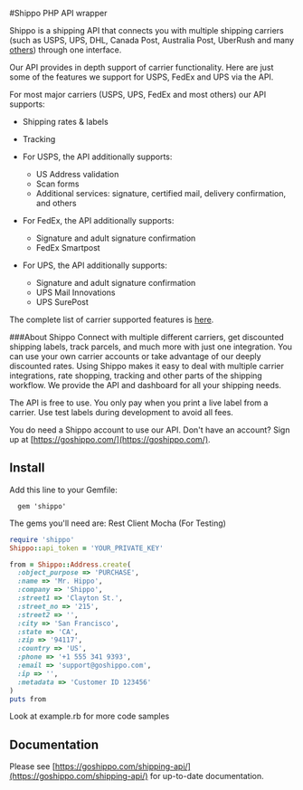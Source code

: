 #Shippo PHP API wrapper

Shippo is a shipping API that connects you with multiple shipping carriers (such as USPS, UPS, DHL, Canada Post, Australia Post, UberRush and many [others](https://goshippo.com/shipping-carriers/)) through one interface.

Our API provides in depth support of carrier functionality. Here are just some of the features we support for USPS, FedEx and UPS via the API.

For most major carriers (USPS, UPS, FedEx and most others) our API supports:

* Shipping rates & labels
* Tracking
	
* For USPS, the API additionally supports:
	* US Address validation
	* Scan forms
	* Additional services: signature, certified mail, delivery confirmation, and others

* For FedEx, the API additionally supports:
	* Signature and adult signature confirmation
	* FedEx Smartpost

* For UPS, the API additionally supports:
	* Signature and adult signature confirmation
	* UPS Mail Innovations
	* UPS SurePost

The complete list of carrier supported features is [here](https://goshippo.com/shipping-api/carriers).

###About Shippo
Connect with multiple different carriers, get discounted shipping labels, track parcels, and much more with just one integration. You can use your own carrier accounts or take advantage of our deeply discounted rates. Using Shippo makes it easy to deal with multiple carrier integrations,  rate shopping, tracking and other parts of the shipping workflow. We provide the API and dashboard for all your shipping needs.

The API is free to use. You only pay when you print a live label from a carrier.  Use test labels during development to avoid all fees.

You do need a Shippo account to use our API. Don't have an account? Sign up at [https://goshippo.com/](https://goshippo.com/).

Install
-------

Add this line to your Gemfile:

```
  gem 'shippo'
```

The gems you'll need are:
    Rest Client
    Mocha (For Testing)

```ruby
require 'shippo'
Shippo::api_token = 'YOUR_PRIVATE_KEY'

from = Shippo::Address.create(
  :object_purpose => 'PURCHASE',
  :name => 'Mr. Hippo',
  :company => 'Shippo',
  :street1 => 'Clayton St.',
  :street_no => '215',
  :street2 => '',
  :city => 'San Francisco',
  :state => 'CA',
  :zip => '94117',
  :country => 'US',
  :phone => '+1 555 341 9393',
  :email => 'support@goshippo.com',
  :ip => '',
  :metadata => 'Customer ID 123456'
)
puts from
```
Look at example.rb for more code samples

## Documentation

Please see [https://goshippo.com/shipping-api/](https://goshippo.com/shipping-api/) for up-to-date documentation.
